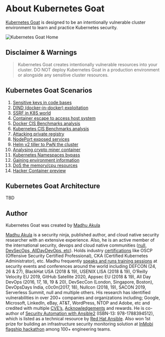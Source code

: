 # About Kubernetes Goat

[Kubernetes Goat](https://github.com/madhuakula/kubernetes-goat) is designed to be an intentionally vulnerable cluster environment to learn and practice Kubernetes security.

![Kubernetes Goat Home](images/kubernetes-goat-home.png)

## Disclaimer & Warnings

> Kubernetes Goat creates intentionally vulnerable resources into your cluster. DO NOT deploy Kubernetes Goat in a production environment or alongside any sensitive cluster resources.

## Kubernetes Goat Scenarios

1. [Sensitive keys in code bases](scenarios/scenario-1.md)
2. [DIND (docker-in-docker) exploitation](scenarios/scenario-2.md)
3. [SSRF in K8S world](scenarios/scenario-3.md)
4. [Container escape to access host system](scenarios/scenario-4.md)
5. [Docker CIS Benchmarks analysis](scenarios/scenario-5.md)
6. [Kubernetes CIS Benchmarks analysis](scenarios/scenario-6.md)
7. [Attacking private registry](scenarios/scenario-7.md)
8. [NodePort exposed services](scenarios/scenario-8.md)
9. [Helm v2 tiller to PwN the cluster](scenarios/scenario-9.md)
10. [Analysing crypto miner container](scenarios/scenario-10.md)
11. [Kubernetes Namespaces bypass](scenarios/scenario-11.md)
12. [Gaining environment information](scenarios/scenario-12.md)
13. [DoS the memory/cpu resources](scenarios/scenario-13.md)
14. [Hacker Container preview](scenarios/scenario-14.md)

## Kubernetes Goat Architecture

TBD

## Author

Kubernetes Goat was created by [Madhu Akula](https://madhuakula.com)

[Madhu Akula](https://madhuakula.com) is a security ninja, published author, and cloud native security researcher with an extensive experience. Also, he is an active member of the international security, devops and cloud native communities ([null, DevSecOps, AllDayDevOps, etc](https://madhuakula.com#volunteering)). Holds industry [certifications](https://madhuakula.com#accomplishments) like OSCP (Offensive Security Certified Professional), CKA (Certified Kubernetes Administrator), etc. Madhu frequently [speaks and runs training sessions](https://madhuakula.com/talk/) at security events and conferences around the world including DEFCON (24, 26 & 27), BlackHat USA (2018 & 19), USENIX LISA (2018 & 19), O’Reilly Velocity EU 2019, GitHub Satellite 2020, Appsec EU (2018 & 19), All Day DevOps (2016, 17, 18, 19 & 20), DevSecCon (London, Singapore, Boston), DevOpsDays India, c0c0n(2017, 18), Nullcon (2018, 19), SACON 2019, Serverless Summit, null and multiple others. His research has identified vulnerabilities in over 200+ companies and organizations including; Google, Microsoft, LinkedIn, eBay, AT&T, WordPress, NTOP and Adobe, etc and credited with multiple [CVE’s](https://madhuakula.com/publication/security-vulnerabilities-advisories/), [Acknowledgements](https://madhuakula.com/publication/security-vulnerabilities-acknowledgements/) and rewards. He is co-author of [Security Automation with Ansible2](https://www.secautomationbook.com/) (ISBN-13: 978-1788394512), which is listed as a technical resource by [Red Hat Ansible](https://www.ansible.com/resources/ebooks/security-automation-with-ansible-2). Also won 1st prize for building an infrastructure security monitoring solution at [InMobi flagship hackathon](https://inmobihackdaysummer2015.devpost.com) among 100+ engineering teams.